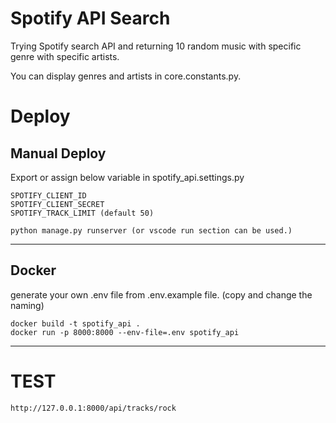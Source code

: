 # Spotify API Search

Trying Spotify search API and returning 10 random music with specific genre with specific artists.

You can display genres and artists in core.constants.py.



# Deploy

## Manual Deploy
Export or assign below variable in spotify_api.settings.py

```
SPOTIFY_CLIENT_ID
SPOTIFY_CLIENT_SECRET
SPOTIFY_TRACK_LIMIT (default 50)
```

```
python manage.py runserver (or vscode run section can be used.)
```

---
## Docker

generate your own .env file from .env.example file. (copy and change the naming)

```
docker build -t spotify_api .
docker run -p 8000:8000 --env-file=.env spotify_api
```


---
# TEST

```
http://127.0.0.1:8000/api/tracks/rock
```